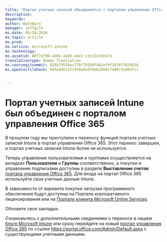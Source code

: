 ```yaml
---
title: "Портал учетных записей объединяется с порталом управления Office 365 | Microsoft Intune"
description: 
keywords: 
author: NathBarn
manager: jeffgilb
ms.date: 05/26/2016
ms.topic: article
ms.prod: 
ms.service: microsoft-intune
ms.technology: 
ms.assetid: 80f7d796-ad0e-4a50-a6e2-cdc52e7eb57e
translationtype: Human Translation
ms.sourcegitcommit: 928b79530ac278f78356f8d1ef9f267077634b5b
ms.openlocfilehash: 505e446125c938a9a978eb2908cfa0873ed66fcc


---
```


# Портал учетных записей Intune был объединен с порталом управления Office 365

В прошлом году мы приступили к переносу функций портала учетных записей Intune в портал управления Office 365. Этот перенос завершен, и портал учетных записей Intune более не используется.

Теперь управление пользователями и группами осуществляется на вкладках **Пользователи** и **Группы** соответственно, а покупки и управление подписками доступны в разделе **Выставление счетов** [портала управления Office 365](https://portal.office.com/Admin/Default.aspx). Для входа на портал Office 365 используйте свои учетные данные Intune.

В зависимости от варианта покупки загрузки программного обеспечения будут доступны на Портале корпоративного лицензирования или на [Портале клиента Microsoft Online Services](http://go.microsoft.com/fwlink/?LinkId=259567).

Обновите свои закладки.

Ознакомьтесь с дополнительными сведениями о переносе в нашем [блоге Microsoft Intune](https://blogs.technet.microsoft.com/microsoftintune/2015/09/01/intune-and-ems-subscriptions-now-available-in-the-office-365-portal/) или сразу перейдите на новый [портал управления Office 365](https://portal.office.com/Admin/Default.aspx) по ссылке https://portal.office.com/Admin/Default.aspx с существующими учетными данными.



<!--HONumber=Jun16_HO4-->


